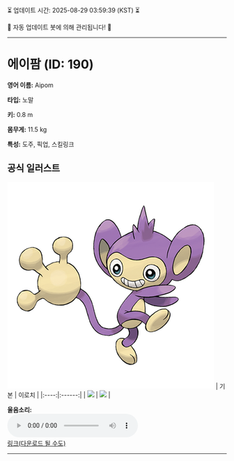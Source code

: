 
⏳ 업데이트 시간: 2025-08-29 03:59:39 (KST) ⏳

🤖 자동 업데이트 봇에 의해 관리됩니다! 🤖

---

# 에이팜 (ID: 190)
**영어 이름:** Aipom

**타입:** 노말

**키:** 0.8 m

**몸무게:** 11.5 kg

**특성:** 도주, 픽업, 스킬링크

## 공식 일러스트
![](https://raw.githubusercontent.com/PokeAPI/sprites/master/sprites/pokemon/other/official-artwork/190.png)
| 기본 | 이로치 |
|:----:|:------:|
| <img src="http://play.pokemonshowdown.com/sprites/ani/aipom.gif" width="200"> | <img src="http://play.pokemonshowdown.com/sprites/ani-shiny/aipom.gif" width="200"> |

**울음소리:**<br><audio controls src="https://raw.githubusercontent.com/PokeAPI/cries/main/cries/pokemon/latest/190.ogg"></audio><br> [링크(다운로드 될 수도)](https://raw.githubusercontent.com/PokeAPI/cries/main/cries/pokemon/latest/190.ogg)


---
